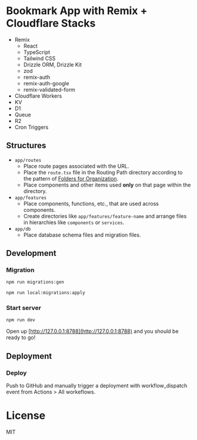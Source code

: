 # Bookmark App with Remix + Cloudflare Stacks

- Remix
  - React
  - TypeScript
  - Tailwind CSS
  - Drizzle ORM, Drizzle Kit
  - zod
  - remix-auth
  - remix-auth-google
  - remix-validated-form
- Cloudflare Workers
- KV
- D1
- Queue
- R2
- Cron Triggers

## Structures

- `app/routes`
  - Place route pages associated with the URL.
  - Place the `route.tsx` file in the Routing Path directory according to the pattern of [Folders for Organization](https://remix.run/docs/en/main/file-conventions/route-files-v2#folders-for-organization).
  - Place components and other items used **only** on that page within the directory.
- `app/features`
  - Place components, functions, etc., that are used across components.
  - Create directories like `app/features/feature-name` and arrange files in hierarchies like `components` or `services`.
- `app/db`
  - Place database schema files and migration files.

## Development

### Migration

```sh
npm run migrations:gen
```

```sh
npm run local:migrations:apply
```

### Start server

```sh
npm run dev
```

Open up [http://127.0.0.1:8788](http://127.0.0.1:8788) and you should be ready to go!

## Deployment

### Deploy

Push to GitHub and manually trigger a deployment with workflow_dispatch event from Actions > All workeflows.

# License

MIT
